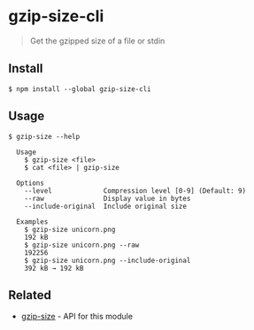 # gzip-size-cli

> Get the gzipped size of a file or stdin

## Install

```
$ npm install --global gzip-size-cli
```

## Usage

```
$ gzip-size --help

  Usage
    $ gzip-size <file>
    $ cat <file> | gzip-size

  Options
    --level             Compression level [0-9] (Default: 9)
    --raw               Display value in bytes
    --include-original  Include original size

  Examples
    $ gzip-size unicorn.png
    192 kB
    $ gzip-size unicorn.png --raw
    192256
    $ gzip-size unicorn.png --include-original
    392 kB → 192 kB
```

## Related

- [gzip-size](https://github.com/sindresorhus/gzip-size) - API for this module
